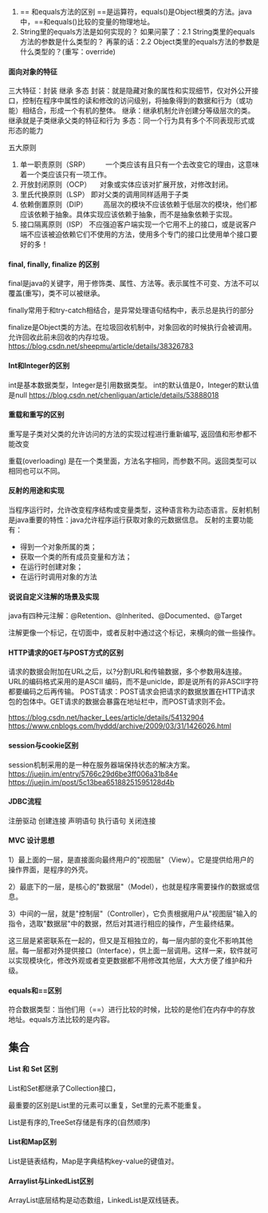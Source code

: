 1. == 和equals方法的区别
==是运算符，equals()是Object根类的方法。java中，==和equals()比较的变量的物理地址。
2. String里的equals方法是如何实现的？
如果问蒙了：2.1 String类里的equals方法的参数是什么类型的？
再蒙的话：2.2 Object类里的equals方法的参数是什么类型的？(重写：override)

#### 面向对象的特征
三大特征：封装 继承 多态
封装：就是隐藏对象的属性和实现细节，仅对外公开接口，控制在程序中属性的读和修改的访问级别，将抽象得到的数据和行为（或功能）相结合，形成一个有机的整体。
继承：继承机制允许创建分等级层次的类。继承就是子类继承父类的特征和行为
多态：同一个行为具有多个不同表现形式或形态的能力

五大原则

1. 单一职责原则（SRP）
　　一个类应该有且只有一个去改变它的理由，这意味着一个类应该只有一项工作。
2. 开放封闭原则（OCP）
　对象或实体应该对扩展开放，对修改封闭。
3. 里氏代换原则（LSP）
即对父类的调用同样适用于子类
4. 依赖倒置原则（DIP）
　　高层次的模块不应该依赖于低层次的模块，他们都应该依赖于抽象。具体实现应该依赖于抽象，而不是抽象依赖于实现。
5. 接口隔离原则（ISP）
不应强迫客户端实现一个它用不上的接口，或是说客户端不应该被迫依赖它们不使用的方法，使用多个专门的接口比使用单个接口要好的多！

#### final, finally, finalize 的区别
final是java的关键字，用于修饰类、属性、方法等。表示属性不可变、方法不可以覆盖(重写)，类不可以被继承。

finally常用于和try-catch相结合，是异常处理语句结构中，表示总是执行的部分

finalize是Object类的方法。在垃圾回收机制中，对象回收的时候执行会被调用。允许回收此前未回收的内存垃圾。
https://blog.csdn.net/sheepmu/article/details/38326783
#### Int和Integer的区别

int是基本数据类型，Integer是引用数据类型。
int的默认值是0，Integer的默认值是null
https://blog.csdn.net/chenliguan/article/details/53888018

#### 重载和重写的区别

重写是子类对父类的允许访问的方法的实现过程进行重新编写, 返回值和形参都不能改变

重载(overloading) 是在一个类里面，方法名字相同，而参数不同。返回类型可以相同也可以不同。

#### 反射的用途和实现
当程序运行时，允许改变程序结构或变量类型，这种语言称为动态语言。反射机制是java重要的特性：java允许程序运行获取对象的元数据信息。
反射的主要功能有：
- 得到一个对象所属的类；
- 获取一个类的所有成员变量和方法；
- 在运行时创建对象；
- 在运行时调用对象的方法

#### 说说自定义注解的场景及实现

java有四种元注解：@Retention、@Inherited、@Documented、@Target

注解更像一个标记，在切面中，或者反射中通过这个标记，来横向的做一些操作。

#### HTTP请求的GET与POST方式的区别

请求的数据会附加在URL之后，以?分割URL和传输数据，多个参数用&连接。URL的编码格式采用的是ASCII 编码，而不是uniclde，即是说所有的非ASCII字符都要编码之后再传输。
POST请求：POST请求会把请求的数据放置在HTTP请求包的包体中。GET请求的数据会暴露在地址栏中，而POST请求则不会。

https://blog.csdn.net/hacker_Lees/article/details/54132904
https://www.cnblogs.com/hyddd/archive/2009/03/31/1426026.html

#### session与cookie区别
session机制采用的是一种在服务器端保持状态的解决方案。
https://juejin.im/entry/5766c29d6be3ff006a31b84e
https://juejin.im/post/5c13bea65188251595128d4b

#### JDBC流程
注册驱动 
创建连接
声明语句
执行语句
关闭连接

#### MVC 设计思想
1）最上面的一层，是直接面向最终用户的"视图层"（View）。它是提供给用户的操作界面，是程序的外壳。

2）最底下的一层，是核心的"数据层"（Model），也就是程序需要操作的数据或信息。

3）中间的一层，就是"控制层"（Controller），它负责根据用户从"视图层"输入的指令，选取"数据层"中的数据，然后对其进行相应的操作，产生最终结果。

这三层是紧密联系在一起的，但又是互相独立的，每一层内部的变化不影响其他层。每一层都对外提供接口（Interface），供上面一层调用。这样一来，软件就可以实现模块化，修改外观或者变更数据都不用修改其他层，大大方便了维护和升级。

#### equals和==区别
符合数据类型：当他们用（==）进行比较的时候，比较的是他们在内存中的存放地址。equals方法比较的是内容。

## 集合

#### List 和 Set 区别

List和Set都继承了Collection接口，

最重要的区别是List里的元素可以重复，Set里的元素不能重复。

List是有序的,TreeSet存储是有序的(自然顺序)

#### List和Map区别

List是链表结构，Map是字典结构key-value的键值对。

#### Arraylist与LinkedList区别

ArrayList底层结构是动态数组，LinkedList是双线链表。

#### 

